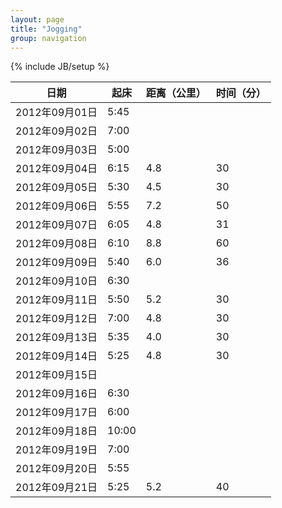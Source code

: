 ```yaml
---
layout: page
title: "Jogging"
group: navigation
---
```

{% include JB/setup %}
<section class="jogging">
  <table>
    <thead>
	  <tr>
	    <th>日期</th>
	    <th>起床</th>
	    <th>距离（公里）</th>
	    <th>时间（分）</th>
	  </tr>
	</thead>
	<tbody>
	  <tr>
	    <td>2012年09月01日</td>
	    <td>5:45</td>
	    <td></td>
        <td></td>
	  </tr>
	  <tr>
	    <td>2012年09月02日</td>
	    <td>7:00</td>
	    <td></td>
        <td></td>
	  </tr>
	  <tr>
	    <td>2012年09月03日</td>
	    <td>5:00</td>
	    <td></td>
        <td></td>
	  </tr>
	  <tr>
	    <td>2012年09月04日</td>
	    <td>6:15</td>
	    <td>4.8</td>
        <td>30</td>
	  </tr>
	  <tr>
	    <td>2012年09月05日</td>
	    <td>5:30</td>
	    <td>4.5</td>
        <td>30</td>
	  </tr>
	  <tr>
	    <td>2012年09月06日</td>
	    <td>5:55</td>
	    <td>7.2</td>
        <td>50</td>
	  </tr>
	  <tr>
	    <td>2012年09月07日</td>
	    <td>6:05</td>
	    <td>4.8</td>
        <td>31</td>
	  </tr>
	  <tr>
	    <td>2012年09月08日</td>
	    <td>6:10</td>
	    <td>8.8</td>
        <td>60</td>
	  </tr>
	  <tr>
	    <td>2012年09月09日</td>
	    <td>5:40</td>
	    <td>6.0</td>
        <td>36</td>
	  </tr>
	  <tr>
	    <td>2012年09月10日</td>
	    <td>6:30</td>
	    <td></td>
        <td></td>
	  </tr>
	  <tr>
	    <td>2012年09月11日</td>
	    <td>5:50</td>
	    <td>5.2</td>
        <td>30</td>
	  </tr>
	  <tr>
	    <td>2012年09月12日</td>
	    <td>7:00</td>
	    <td>4.8</td>
        <td>30</td>
	  </tr>
	  <tr>
	    <td>2012年09月13日</td>
	    <td>5:35</td>
	    <td>4.0</td>
        <td>30</td>
	  </tr>
	  <tr>
	    <td>2012年09月14日</td>
	    <td>5:25</td>
	    <td>4.8</td>
        <td>30</td>
	  </tr>
	  <tr>
	    <td>2012年09月15日</td>
	    <td></td>
	    <td></td>
        <td></td>
	  </tr>
	  <tr>
	    <td>2012年09月16日</td>
	    <td>6:30</td>
	    <td></td>
        <td></td>
	  </tr>
	  <tr>
	    <td>2012年09月17日</td>
	    <td>6:00</td>
	    <td></td>
        <td></td>
	  </tr>
	  <tr>
	    <td>2012年09月18日</td>
	    <td>10:00</td>
	    <td></td>
        <td></td>
	  </tr>
	  <tr>
	    <td>2012年09月19日</td>
	    <td>7:00</td>
	    <td></td>
        <td></td>
	  </tr>
	  <tr>
	    <td>2012年09月20日</td>
	    <td>5:55</td>
	    <td></td>
        <td></td>
	  </tr>
	  <tr>
	    <td>2012年09月21日</td>
	    <td>5:25</td>
	    <td>5.2</td>
        <td>40</td>
	  </tr>
	</tbody>
  </table>
</section>
